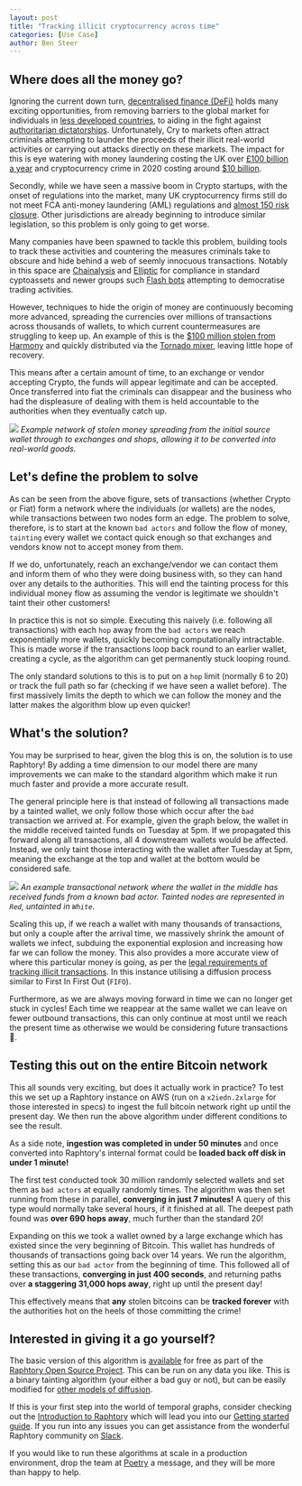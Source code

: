 ```yaml
---
layout: post
title: "Tracking illicit cryptocurrency across time"
categories: [Use Case]
author: Ben Steer
---
```


## Where does all the money go? 

Ignoring the current down turn, [decentralised finance (DeFi)](https://www.forbes.com/advisor/investing/cryptocurrency/defi-decentralized-finance/) holds many exciting opportunities, from removing barriers to the global market for individuals in [less developed countries](https://www.voanews.com/a/africa_cryptocurrency-booming-among-kenyan-farmers/6208732.html), to aiding in the fight against [authoritarian dictatorships](https://bitcoinmagazine.com/culture/bitcoin-is-a-trojan-horse-for-freedom). Unfortunately, Cry to markets often attract criminals attempting to launder the proceeds of their illicit real-world activities or carrying out attacks directly on these markets. The impact for this is eye watering with money laundering costing the UK over [£100 billion a year](https://www.gartner.com/en/newsroom/press-releases/2021-03-16-gartner-identifies-top-10-data-and-analytics-technologies-trends-for-2021) and cryptocurrency crime in 2020 costing around [$10 billion](https://www.nationalcrimeagency.gov.uk/news/national-economic-crime-centre-leads-push-to-identify-money-laundering-activity). 

Secondly, while we have seen a massive boom in Crypto startups, with the onset of regulations into the market, many UK cryptocurrency firms still do not meet FCA anti-money laundering (AML) regulations and [almost 150 risk closure](https://www.reuters.com/world/uk/uk-regulator-says-cryptoasset-firms-not-meeting-anti-money-laundering-rules-2021-06-03/). Other jurisdictions are already beginning to introduce similar legislation, so this problem is only going to get worse. 

Many companies have been spawned to tackle this problem, building tools to track these activities and countering the measures criminals take to obscure and hide behind a web of seemly innocuous transactions. Notably in this space are [Chainalysis](https://www.chainalysis.com) and [Elliptic](https://www.elliptic.co) for compliance in standard cyptoassets and newer groups such [Flash bots](https://explore.flashbots.net) attempting to democratise trading activities.

However, techniques to hide the origin of money are continuously becoming more advanced, spreading the currencies over millions of transactions across thousands of wallets, to which current countermeasures are struggling to keep up. An example of this is the [$100 million stolen from Harmony](https://cointelegraph.com/news/harmony-hacker-sends-stolen-funds-to-tornado-cash-mixer) and quickly distributed via the [Tornado mixer](https://tornado.cash), leaving little hope of recovery.

This means after a certain amount of time, to an exchange or vendor accepting Crypto, the funds will appear legitimate and can be accepted. Once transferred into fiat the criminals can disappear and the business who had the displeasure of dealing with them is held accountable to the authorities when they eventually catch up.

![]({{site.baseurl}}/images/tainttracking/hacker.png)
*Example network of stolen money spreading from the initial source wallet through to exchanges and shops, allowing it to be converted into real-world goods.*


## Let's define the problem to solve
As can be seen from the above figure, sets of transactions (whether Crypto or Fiat) form a network where the individuals (or wallets) are the nodes, while transactions between two nodes form an edge. The problem to solve, therefore, is to start at the known `bad actors` and follow the flow of money, `tainting` every wallet we contact quick enough so that exchanges and vendors know not to accept money from them. 

If we do, unfortunately, reach an exchange/vendor we can contact them and inform them of who they were doing business with, so they can hand over any details to the authorities. This will end the tainting process for this individual money flow as assuming the vendor is legitimate we shouldn't taint their other customers!

In practice this is not so simple. Executing this naively (i.e. following all transactions) with each `hop` away from the `bad actors` we reach exponentially more wallets, quickly becoming computationally intractable. This is made worse if the transactions loop back round to an earlier wallet, creating a cycle, as the algorithm can get permanently stuck looping round. 

The only standard solutions to this is to put on a `hop` limit (normally 6 to 20) or track the full path so far (checking if we have seen a wallet before). The first massively limits the depth to which we can follow the money and the latter makes the algorithm blow up even quicker!  

## What's the solution?
You may be surprised to hear, given the blog this is on, the solution is to use Raphtory! By adding a time dimension to our model there are many improvements we can make to the standard algorithm which make it run much faster and provide a more accurate result.

The general principle here is that instead of following all transactions made by a tainted wallet, we only follow those which occur after the `bad` transaction we arrived at. For example, given the graph below, the wallet in the middle received tainted funds on Tuesday at 5pm. If we propagated this forward along all transactions, all 4 downstream wallets would be affected. Instead, we only taint those interacting with the wallet after Tuesday at 5pm, meaning the exchange at the top and wallet at the bottom would be considered safe. 

![]({{site.baseurl}}/images/tainttracking/taint.png)
*An example transactional network where the wallet in the middle has received funds from a known bad actor. Tainted nodes are represented in `Red`, untainted in `White`.*

Scaling this up, if we reach a wallet with many thousands of transactions, but only a couple after the arrival time, we massively shrink the amount of wallets we infect, subduing the exponential explosion and increasing how far we can follow the money. This also provides a more accurate view of where this particular money is going, as per the [legal requirements of tracking illicit transactions](https://www.repository.cam.ac.uk/bitstream/handle/1810/287807/WEIS_2018_paper_38.pdf?sequence=1&isAllowed=y). In this instance utilising a diffusion process similar to First In First Out (`FIFO`).

Furthermore, as we are always moving forward in time we can no longer get stuck in cycles! Each time we reappear at the same wallet we can leave on fewer outbound transactions, this can only continue at most until we reach the present time as otherwise we would be considering future transactions :crystal_ball:. 

## Testing this out on the entire Bitcoin network 
This all sounds very exciting, but does it actually work in practice? To test this we set up a Raphtory instance on AWS (run on a `x2iedn.2xlarge` for those interested in specs) to ingest the full bitcoin network right up until the present day. We then run the above algorithm under different conditions to see the result. 

As a side note, **ingestion was completed in under 50 minutes** and once converted into Raphtory's internal format could be **loaded back off disk in under 1 minute!**

The first test conducted took 30 million randomly selected wallets and set them as `bad actors` at equally randomly times. The algorithm was then set running from these in parallel, **converging in just 7 minutes!** A query of this type would normally take several hours, if it finished at all. The deepest path found was **over 690 hops away**, much further than the standard 20!

Expanding on this we took a wallet owned by a large exchange which has existed since the very beginning of Bitcoin. This wallet has hundreds of thousands of transactions going back over 14 years. We run the algorithm, setting this as our `bad actor` from the beginning of time. This followed all of these transactions, **converging in just 400 seconds**, and returning paths over **a staggering 31,000 hops away**, right up until the present day!
 
 This effectively means that **any** stolen bitcoins can be **tracked forever** with the authorities hot on the heels of those committing the crime! 

## Interested in giving it a go yourself?
The basic version of this algorithm is [available](https://github.com/Raphtory/Raphtory/blob/master/core/src/main/scala/com/raphtory/algorithms/temporal/dynamic/GenericTaint.scala) for free as part of the [Raphtory Open Source Project](https://github.com/Raphtory/Raphtory). This can be run on any data you like. This is a binary tainting algorithm (your either a bad guy or not), but can be easily modified for [other models of diffusion](https://www.repository.cam.ac.uk/bitstream/handle/1810/287807/WEIS_2018_paper_38.pdf?sequence=1&isAllowed=y). 

If this is your first step into the world of temporal graphs, consider checking out the [Introduction to Raphtory](https://www.raphtory.com/about) which will lead you into our [Getting started guide](https://docs.raphtory.com). If you run into any issues you can get assistance from the wonderful Raphtory community on [Slack](https://join.slack.com/t/raphtory/shared_invite/zt-xbebws9j-VgPIFRleJFJBwmpf81tvxA).

If you would like to run these algorithms at scale in a production environment, drop the team at [Poetry](https://www.pometry.com/contact/) a message, and they will be more than happy to help. 
